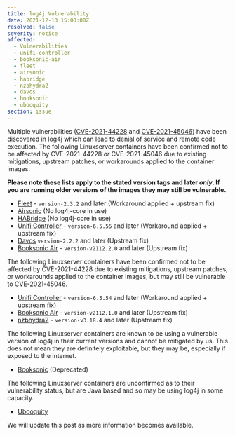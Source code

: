 ```yaml
---
title: log4j Vulnerability
date: 2021-12-13 15:00:00Z
resolved: false
severity: notice
affected:
  - Vulnerabilities
  - unifi-controller
  - booksonic-air
  - fleet
  - airsonic
  - habridge
  - nzbhydra2
  - davos
  - booksonic
  - ubooquity
section: issue
---
```


Multiple vulnerabilities ([CVE-2021-44228](https://nvd.nist.gov/vuln/detail/CVE-2021-44228) and [CVE-2021-45046](https://nvd.nist.gov/vuln/detail/CVE-2021-45046)) have been discovered in log4j which can lead to denial of service and remote code execution. The following Linuxserver containers have been confirmed not to be affected by CVE-2021-44228 *or* CVE-2021-45046 due to existing mitigations, upstream patches, or workarounds applied to the container images.

**Please note these lists apply to the stated version tags and later *only*. If you are running older versions of the images they may still be vulnerable.**

* [Fleet](https://github.com/linuxserver/docker-fleet) - `version-2.3.2` and later (Workaround applied + upstream fix)
* [Airsonic](https://github.com/linuxserver/docker-airsonic) (No log4j-core in use)
* [HABridge](https://github.com/linuxserver/docker-habridge) (No log4j-core in use)
* [Unifi Controller](https://github.com/linuxserver/docker-unifi-controller) - `version-6.5.55` and later (Workaround applied + upstream fix)
* [Davos](https://github.com/linuxserver/docker-davos) `version-2.2.2` and later (Upstream fix)
* [Booksonic Air](https://github.com/linuxserver/docker-booksonic-air/) - `version-v2112.2.0` and later (Upstream fix)

The following Linuxserver containers have been confirmed not to be affected by CVE-2021-44228 due to existing mitigations, upstream patches, or workarounds applied to the container images, but may still be vulnerable to CVE-2021-45046.

* [Unifi Controller](https://github.com/linuxserver/docker-unifi-controller) - `version-6.5.54` and later (Workaround applied + upstream fix)
* [Booksonic Air](https://github.com/linuxserver/docker-booksonic-air/) - `version-v2112.1.0` and later (Upstream fix)
* [nzbhydra2](https://github.com/linuxserver/docker-nzbhydra2) - `version-v3.18.4` and later (Upstream fix)

The following Linuxserver containers are known to be using a vulnerable version of log4j in their current versions and cannot be mitigated by us. This does not mean they are definitely exploitable, but they may be, especially if exposed to the internet.

* [Booksonic](https://github.com/linuxserver/docker-booksonic) (Deprecated)

The following Linuxserver containers are unconfirmed as to their vulnerability status, but are Java based and so may be using log4j in some capacity.

* [Ubooquity](https://github.com/linuxserver/docker-ubooquity)

 We will update this post as more information becomes available.
